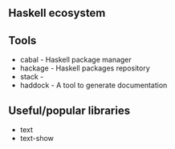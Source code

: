 ## Haskell ecosystem

## Tools

- cabal - Haskell package manager
- hackage - Haskell packages repository
- stack -
- haddock - A tool to generate documentation

## Useful/popular libraries

- text
- text-show
